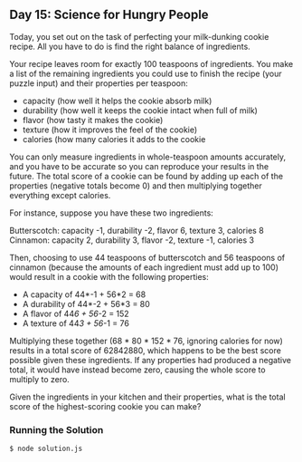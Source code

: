 ## Day 15: Science for Hungry People

Today, you set out on the task of perfecting your milk-dunking cookie recipe.
All you have to do is find the right balance of ingredients.

Your recipe leaves room for exactly 100 teaspoons of ingredients. You make a list of the remaining
ingredients you could use to finish the recipe (your puzzle input) and their properties per teaspoon:

- capacity (how well it helps the cookie absorb milk)
- durability (how well it keeps the cookie intact when full of milk)
- flavor (how tasty it makes the cookie)
- texture (how it improves the feel of the cookie)
- calories (how many calories it adds to the cookie

You can only measure ingredients in whole-teaspoon amounts accurately, and you have to be accurate
so you can reproduce your results in the future. The total score of a cookie can be found by
adding up each of the properties (negative totals become 0) and then multiplying together
everything except calories.

For instance, suppose you have these two ingredients:

Butterscotch: capacity -1, durability -2, flavor 6, texture 3, calories 8
Cinnamon: capacity 2, durability 3, flavor -2, texture -1, calories 3

Then, choosing to use 44 teaspoons of butterscotch and 56 teaspoons of cinnamon (because
  the amounts of each ingredient must add up to 100) would result in a cookie with the
following properties:

- A capacity of 44*-1 + 56*2 = 68
- A durability of 44*-2 + 56*3 = 80
- A flavor of 44*6 + 56*-2 = 152
- A texture of 44*3 + 56*-1 = 76

Multiplying these together (68 * 80 * 152 * 76, ignoring calories for now) results in a total
score of 62842880, which happens to be the best score possible given these ingredients.
If any properties had produced a negative total, it would have instead become zero,
causing the whole score to multiply to zero.

Given the ingredients in your kitchen and their properties, what is the total score of
the highest-scoring cookie you can make?

### Running the Solution

    $ node solution.js
